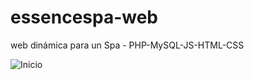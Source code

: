 # essencespa-web

web dinámica para un Spa - PHP-MySQL-JS-HTML-CSS

![Inicio](https://user-images.githubusercontent.com/89807520/194788462-2fde17b0-b525-4791-bc2c-758a4c3e9280.png)
